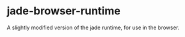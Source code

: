 jade-browser-runtime
============

A slightly modified version of the jade runtime, for use in the browser.
